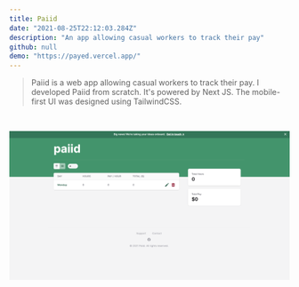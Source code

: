 ```yaml
---
title: Paiid
date: "2021-08-25T22:12:03.284Z"
description: "An app allowing casual workers to track their pay"
github: null
demo: "https://payed.vercel.app/"
---
```


> Paiid is a web app allowing casual workers to track their pay.
> I developed Paiid from scratch. 
> It's powered by Next JS. The mobile-first UI was designed using TailwindCSS.
<p>&nbsp;</p> 

![Screenshot of Demo](./paiid.png)